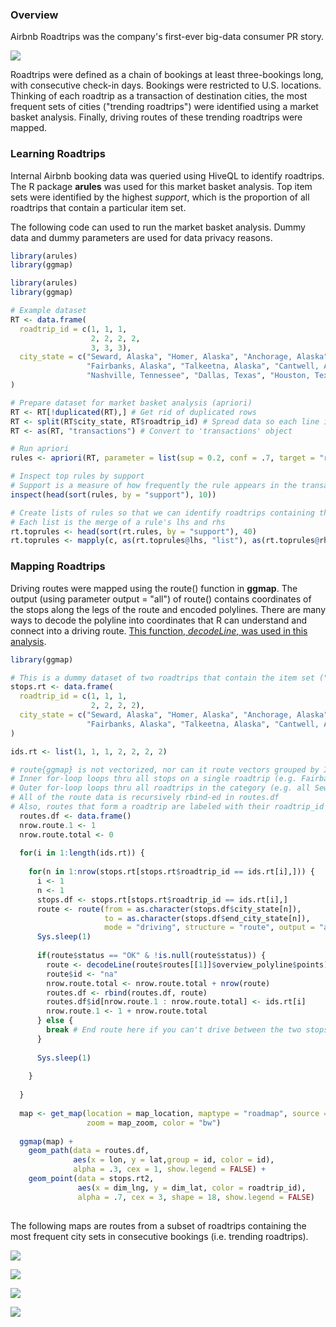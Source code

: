 ### Overview

Airbnb Roadtrips was the company's first-ever big-data consumer PR story. 

![](images/roadtrips_landing_design.png)

Roadtrips were defined as a chain of bookings at least three-bookings long, with consecutive check-in days. Bookings were restricted to U.S. locations. Thinking of each roadtrip as a transaction of destination cities, the most frequent sets of cities (\"trending roadtrips\") were identified using a market basket analysis. Finally, driving routes of these trending roadtrips were mapped.


### Learning Roadtrips

Internal Airbnb booking data was queried using HiveQL to identify roadtrips. The R package __arules__ was used for this market basket analysis. Top item sets were identified by the highest *support*, which is the proportion of all roadtrips that contain a particular item set.

The following code can used to run the market basket analysis. Dummy data and dummy parameters are used for data privacy reasons.

```R
library(arules)
library(ggmap)

library(arules)
library(ggmap)

# Example dataset
RT <- data.frame(
  roadtrip_id = c(1, 1, 1, 
                  2, 2, 2, 2, 
                  3, 3, 3),
  city_state = c("Seward, Alaska", "Homer, Alaska", "Anchorage, Alaska",
                 "Fairbanks, Alaska", "Talkeetna, Alaska", "Cantwell, Alaska", "Seward, Alaska",
                 "Nashville, Tennessee", "Dallas, Texas", "Houston, Texas")
) 

# Prepare dataset for market basket analysis (apriori)
RT <- RT[!duplicated(RT),] # Get rid of duplicated rows
RT <- split(RT$city_state, RT$roadtrip_id) # Spread data so each line is a roadtrip (ie "transaction")
RT <- as(RT, "transactions") # Convert to 'transactions' object

# Run apriori
rules <- apriori(RT, parameter = list(sup = 0.2, conf = .7, target = "rules", minlen = 2))

# Inspect top rules by support
# Support is a measure of how frequently the rule appears in the transactions
inspect(head(sort(rules, by = "support"), 10))

# Create lists of rules so that we can identify roadtrips containing those rules, then map them
# Each list is the merge of a rule's lhs and rhs
rt.toprules <- head(sort(rt.rules, by = "support"), 40)
rt.toprules <- mapply(c, as(rt.toprules@lhs, "list"), as(rt.toprules@rhs, "list"))
```


### Mapping Roadtrips

Driving routes were mapped using the route() function in __ggmap__. The output (using parameter output = \"all\") of route() contains coordinates of the stops along the legs of the route and encoded polylines. There are many ways to decode the polyline into coordinates that R can understand and connect into a driving route. [This function, _decodeLine_, was used in this analysis]( http://s4rdd.blogspot.com/2012/12/google-maps-api-decoding-polylines-for.html).

```R
library(ggmap)

# This is a dummy dataset of two roadtrips that contain the item set ("rule") of Seward, Alaska, and Homer, Alaska.
stops.rt <- data.frame(
  roadtrip_id = c(1, 1, 1, 
                  2, 2, 2, 2),
  city_state = c("Seward, Alaska", "Homer, Alaska", "Anchorage, Alaska",
                 "Fairbanks, Alaska", "Talkeetna, Alaska", "Cantwell, Alaska", "Seward, Alaska")
) 

ids.rt <- list(1, 1, 1, 2, 2, 2, 2)

# route{ggmap} is not vectorized, nor can it route vectors grouped by IDs, so have to loop 
# Inner for-loop loops thru all stops on a single roadtrip (e.g. Fairbanks to Anchorage to Seward)
# Outer for-loop loops thru all roadtrips in the category (e.g. all Seward hwy road trips)
# All of the route data is recursively rbind-ed in routes.df
# Also, routes that form a roadtrip are labeled with their roadtrip_id 
  routes.df <- data.frame()
  nrow.route.1 <- 1
  nrow.route.total <- 0
  
  for(i in 1:length(ids.rt)) {
    
    for(n in 1:nrow(stops.rt[stops.rt$roadtrip_id == ids.rt[i],])) {
      i <- 1
      n <- 1
      stops.df <- stops.rt[stops.rt$roadtrip_id == ids.rt[i],]
      route <- route(from = as.character(stops.df$city_state[n]), 
                     to = as.character(stops.df$end_city_state[n]), 
                     mode = "driving", structure = "route", output = "all")
      Sys.sleep(1) 
      
      if(route$status == "OK" & !is.null(route$status)) { 
        route <- decodeLine(route$routes[[1]]$overview_polyline$points)
        route$id <- "na"
        nrow.route.total <- nrow.route.total + nrow(route)
        routes.df <- rbind(routes.df, route)
        routes.df$id[nrow.route.1 : nrow.route.total] <- ids.rt[i]
        nrow.route.1 <- 1 + nrow.route.total
      } else {
        break # End route here if you can't drive between the two stops (e.g. Honululu to Hilo)
      }
      
      Sys.sleep(1)
      
    }
    
  }
  
  map <- get_map(location = map_location, maptype = "roadmap", source = "google", 
                 zoom = map_zoom, color = "bw")
  
  ggmap(map) + 
    geom_path(data = routes.df, 
              aes(x = lon, y = lat,group = id, color = id),
              alpha = .3, cex = 1, show.legend = FALSE) +
    geom_point(data = stops.rt2, 
               aes(x = dim_lng, y = dim_lat, color = roadtrip_id),
               alpha = .7, cex = 3, shape = 18, show.legend = FALSE)
  
```

The following maps are routes from a subset of roadtrips containing the most frequent city sets in consecutive bookings (i.e. trending roadtrips).

![](images/roadtrip1.png)

![](images/roadtrip3.png)

![](images/roadtrip9.png)

![](images/roadtrip21.png)




